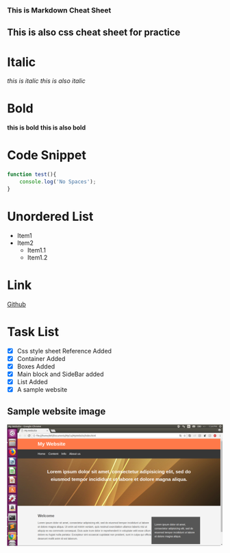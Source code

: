 ### This is Markdown Cheat Sheet
## This is also css cheat sheet for practice
# Italic
*this is italic*
_this is also italic_
# Bold
**this is bold**
__this is also bold__
# Code Snippet
```javascript
function test(){
    console.log('No Spaces');
}
```
# Unordered List
* Item1
* Item2
    * Item1.1
    * Item1.2
# Link
[Github](https://github.com)
# Task List
- [x] Css style sheet Reference Added
- [x] Container Added
- [x] Boxes Added
- [x] Main block and SideBar added
- [x] List Added
- [x] A sample website
## Sample website image
![Sample website](/MyWebsite/images/sample.png)